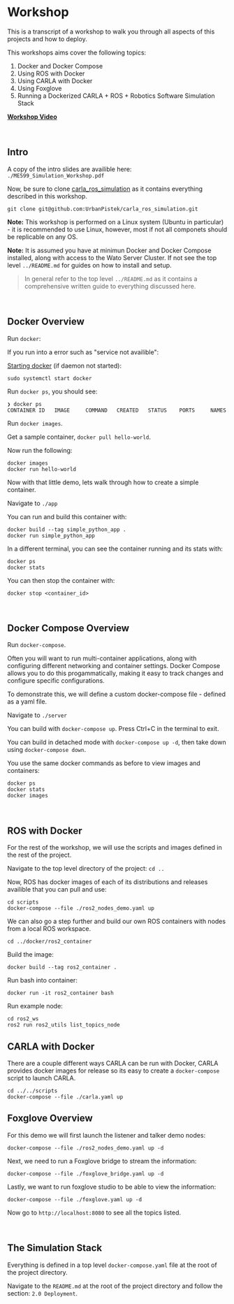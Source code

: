 # Workshop 

This is a transcript of a workshop to walk you through all aspects of this projects and how to deploy.

This workshops aims cover the following topics: 

1. Docker and Docker Compose
2. Using ROS with Docker
3. Using CARLA with Docker
4. Using Foxglove 
5. Running a Dockerized CARLA + ROS + Robotics Software Simulation Stack

**[Workshop Video](https://youtu.be/a7EO-nI4rdI)**

<br>

## Intro

A copy of the intro slides are availible here: `./ME599_Simulation_Workshop.pdf`

Now, be sure to clone [carla_ros_simulation](https://github.com/UrbanPistek/carla_ros_simulation) 
as it contains everything described in this workshop. 

```
git clone git@github.com:UrbanPistek/carla_ros_simulation.git 
```

**Note:** This workshop is performed on a Linux system (Ubuntu in particular) - it is recommended to use Linux, however, most if not
all componets should be replicable on any OS. 

**Note:** It is assumed you have at minimun Docker and Docker Compose installed, along with access to the Wato Server Cluster. If not 
see the top level `../README.md` for guides on how to install and setup. 
> In general refer to the top level `../README.md` as it contains a comprehensive written guide to everything discussed here.

<br>

## Docker Overview

Run `docker`: 

If you run into a error such as "service not availible": 

[Starting docker](https://docs.docker.com/config/daemon/start/) (if daemon not started): 

```
sudo systemctl start docker
```

Run `docker ps`, you should see: 

```
❯ docker ps
CONTAINER ID   IMAGE     COMMAND   CREATED   STATUS    PORTS     NAMES
```

Run `docker images`.

Get a sample container, `docker pull hello-world`. 

Now run the following: 

```
docker images
docker run hello-world
```

Now with that little demo, lets walk through how to create a simple container.

Navigate to `./app`

You can run and build this container with: 

```
docker build --tag simple_python_app .
docker run simple_python_app
```

In a different terminal, you can see the container running and its stats with: 

```
docker ps
docker stats
```

You can then stop the container with: 

```
docker stop <container_id>
```

<br>

## Docker Compose Overview

Run `docker-compose`. 

Often you will want to run multi-container applications, along with configuring different networking and container settings. 
Docker Compose allows you to do this progammatically, making it easy to track changes and configure specific configurations.

To demonstrate this, we will define a custom docker-compose file - defined as a yaml file. 

Navigate to `./server`

You can build with `docker-compose up`. Press Ctrl+C in the terminal to exit. 

You can build in detached mode with `docker-compose up -d`, then take down using `docker-compose down`.

You use the same docker commands as before to view images and containers: 

```
docker ps
docker stats
docker images
```

<br>

## ROS with Docker

For the rest of the workshop, we will use the scripts and images defined in the rest of the project. 

Navigate to the top level directory of the project: `cd ..`

Now, ROS has docker images of each of its distributions and releases availible that you can pull and use: 

```
cd scripts
docker-compose --file ./ros2_nodes_demo.yaml up
```

We can also go a step further and build our own ROS containers with nodes from a local ROS workspace. 

```
cd ../docker/ros2_container
```

Build the image: 

```
docker build --tag ros2_container .
```

Run bash into container: 

```
docker run -it ros2_container bash 
```

Run example node:

```
cd ros2_ws
ros2 run ros2_utils list_topics_node
```

## CARLA with Docker

There are a couple different ways CARLA can be run with Docker, CARLA provides docker images for release
so its easy to create a `docker-compose` script to launch CARLA. 

```
cd ../../scripts
docker-compose --file ./carla.yaml up
```

## Foxglove Overview

For this demo we will first launch the listener and talker demo nodes: 

```
docker-compose --file ./ros2_nodes_demo.yaml up -d
```

Next, we need to run a Foxglove bridge to stream the information: 

```
docker-compose --file ./foxglove_bridge.yaml up -d
```

Lastly, we want to run foxglove studio to be able to view the information: 

```
docker-compose --file ./foxglove.yaml up -d
```

Now go to `http://localhost:8080` to see all the topics listed. 

<br>

## The Simulation Stack

Everything is defined in a top level `docker-compose.yaml` file at the root of the project directory. 

Navigate to the `README.md` at the root of the project directory and follow the section: `2.0 Deployment`. 


